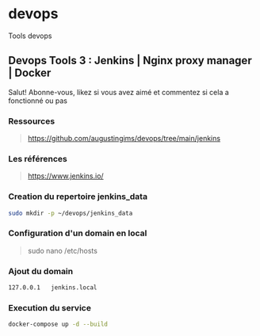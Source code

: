 # devops

Tools devops

## Devops Tools 3 : Jenkins | Nginx proxy manager | Docker

Salut! Abonne-vous, likez si vous avez aimé et commentez si cela a fonctionné ou pas

### Ressources

> https://github.com/augustingims/devops/tree/main/jenkins

### Les références

> https://www.jenkins.io/

### Creation du repertoire jenkins_data

```bash
sudo mkdir -p ~/devops/jenkins_data
```

### Configuration d'un domain en local

> sudo nano /etc/hosts

### Ajout du domain

```bash
127.0.0.1   jenkins.local
```

### Execution du service

```bash
docker-compose up -d --build
```
